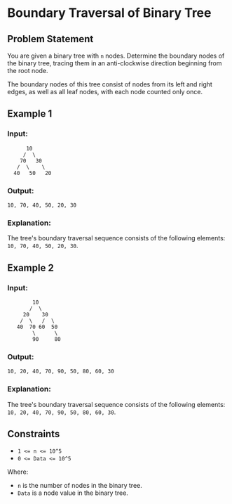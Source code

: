 # Boundary Traversal of Binary Tree

## Problem Statement
You are given a binary tree with `n` nodes. Determine the boundary nodes of the binary tree, tracing them in an anti-clockwise direction beginning from the root node.

The boundary nodes of this tree consist of nodes from its left and right edges, as well as all leaf nodes, with each node counted only once.

## Example 1

### Input:

```
      10
     /  \
    70   30
   /  \    \
  40   50   20
```

### Output:
```
10, 70, 40, 50, 20, 30
```

### Explanation:
The tree's boundary traversal sequence consists of the following elements: `10, 70, 40, 50, 20, 30`.

## Example 2

### Input:

```
        10
       /  \
     20    30
    /  \   /  \
   40  70 60  50
        \      \
        90     80
```

### Output:
```
10, 20, 40, 70, 90, 50, 80, 60, 30
```

### Explanation:
The tree's boundary traversal sequence consists of the following elements: `10, 20, 40, 70, 90, 50, 80, 60, 30`.

## Constraints
- `1 <= n <= 10^5`
- `0 <= Data <= 10^5`

Where:
- `n` is the number of nodes in the binary tree.
- `Data` is a node value in the binary tree.

